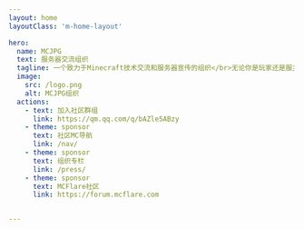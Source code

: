 ```yaml
---
layout: home
layoutClass: 'm-home-layout'

hero:
  name: MCJPG
  text: 服务器交流组织
  tagline: 一个致力于Minecraft技术交流和服务器宣传的组织</br>无论你是玩家还是服主，这里都是优秀的交流社区
  image:
    src: /logo.png
    alt: MCJPG组织
  actions:
    - text: 加入社区群组
      link: https://qm.qq.com/q/bAZle5ABzy
    - theme: sponsor
      text: 社区MC导航
      link: /nav/
    - theme: sponsor
      text: 组织专栏
      link: /press/
    - theme: sponsor
      text: MCFlare社区
      link: https://forum.mcflare.com


---
```

<ServerList />

<style>
/*爱的魔力转圈圈*/
.m-home-layout .image-src:hover {
  transform: translate(-50%, -50%) rotate(666turn);
  transition: transform 59s 1s cubic-bezier(0.3, 0, 0.8, 1);
}

.m-home-layout .details small {
  opacity: 0.8;
}

.m-home-layout .bottom-small {
  display: block;
  margin-top: 2em;
  text-align: right;
}
</style>
<confetti />
